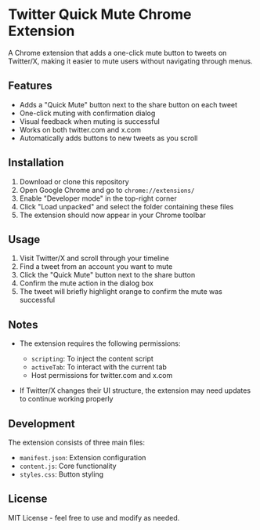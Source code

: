 # Twitter Quick Mute Chrome Extension

A Chrome extension that adds a one-click mute button to tweets on Twitter/X, making it easier to mute users without navigating through menus.

## Features

- Adds a "Quick Mute" button next to the share button on each tweet
- One-click muting with confirmation dialog
- Visual feedback when muting is successful
- Works on both twitter.com and x.com
- Automatically adds buttons to new tweets as you scroll

## Installation

1. Download or clone this repository
2. Open Google Chrome and go to `chrome://extensions/`
3. Enable "Developer mode" in the top-right corner
4. Click "Load unpacked" and select the folder containing these files
5. The extension should now appear in your Chrome toolbar

## Usage

1. Visit Twitter/X and scroll through your timeline
2. Find a tweet from an account you want to mute
3. Click the "Quick Mute" button next to the share button
4. Confirm the mute action in the dialog box
5. The tweet will briefly highlight orange to confirm the mute was successful

## Notes

- The extension requires the following permissions:

  - `scripting`: To inject the content script
  - `activeTab`: To interact with the current tab
  - Host permissions for twitter.com and x.com

- If Twitter/X changes their UI structure, the extension may need updates to continue working properly

## Development

The extension consists of three main files:

- `manifest.json`: Extension configuration
- `content.js`: Core functionality
- `styles.css`: Button styling

## License

MIT License - feel free to use and modify as needed.
